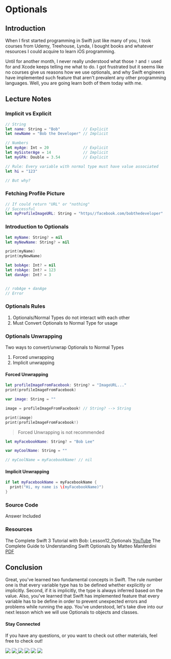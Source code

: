 # Optionals

## Introduction
When I first started programming in Swift just like many of you, I took courses from Udemy, Treehouse, Lynda, I bought books and whatever resources I could acquire to learn iOS programming.

Until for another month, I never really understood what those `?` and `!` used for and Xcode keeps telling me what to do. I got frustrated but it seems like no courses give us reasons how we use optionals, and why Swift engineers have implemented such feature that aren't prevalent any other programming languages. Well, you are going learn both of them today with me.


## Lecture Notes

### Implicit vs Explicit
```swift
// String
let name: String = "Bob"          // Explicit
let newName = "Bob the Developer" // Implicit

// Numbers
let myAge: Int = 20               // Explicit
let mySisterAge = 14              // Implicit
let myGPA: Double = 3.54          // Explicit

// Rule: Every variable with normal type must have value associated
let hi = "123"

// But why?
```

### Fetching Profile Picture
```swift
// If could return "URL" or "nothing"
// Successful
let myProfileImageURL: String = "https//facebook.com/bobthedeveloper"
```

### Introduction to Optionals
```swift
let myName: String? = nil
let myNewName: String? = nil

print(myName)
print(myNewName)

let bobAge: Int? = nil
let robAge: Int? = 123
let danAge: Int? = 3


// robAge + danAge
// Error
```

### Optionals Rules
1. Optionals/Normal Types do not interact with each other
2. Must Convert Optionals to Normal Type for usage

### Optionals Unwrapping
Two ways to convert/unwrap Optionals to Normal Types
1. Forced unwrapping
2. Implicit unwrapping

#### Forced Unwrapping
```swift
let profileImageFromFacebook: String? = "ImageURL..."
print(profileImageFromFacebook)

var image: String = ""

image = profileImageFromFacebook! // String? --> String

print(image)
print(profileImageFromFacebook!)

```
> Forced Unwrapping is not recommended

```swift
let myFacebookName: String? = "Bob Lee"

var myCoolName: String = ""

// myCoolName = myFacebookName! // nil
```

#### Implicit Unwrapping
```swift
if let myFacebookName = myFacebookName {
  print("Hi, my name is \(myFacebookName)")
}
```

### Source Code
Answer Included

### Resources
The Complete Swift 3 Tutorial with Bob: Lesson12_Optionals [YouTube](https://www.youtube.com/watch?v=nTvngVHWe-M)
The Complete Guide to Understanding Swift Optionals by Matteo Manferdini [PDF](http://matteomanferdini.com/wp-content/uploads/2015/11/The-Complete-Guide-to-Understanding-Swift-Optionals.pdf)

## Conclusion
Great, you've learned two fundamental concepts in Swift. The rule number one is that every variable type has to be defined whether explicitly or implicitly. Second, if it is implicitly, the type is always inferred based on the value. Also, you've learned that Swift has implemented feature that every variable has to be define in order to prevent unexpected errors and problems while running the app. You've understood, let's take dive into our next lesson which we will use Optionals to objects and classes.



#### Stay Connected
If you have any questions, or you want to check out other materials, feel free to check out!
<p><a href="https://facebook.com/bobthedeveloper"><img src="https://img.shields.io/badge/Facebook-Like-3B5998.svg"></a> <a href="https://youtube.com/bobthedeveloper"><img src="https://img.shields.io/badge/YouTube-Subscribe-CE1312.svg"</a> <a href="https://twitter.com/bobleesj"><img src="https://img.shields.io/badge/Twitter-Follow-55ACEE.svg"></a> <a href="https://instagram.com/bob_the_developer
"><img src="https://img.shields.io/badge/Instagram-Follow-BB2F92.svg"></a> <a href="https://linkedin.com/in/bobleesj"><img src= "https://img.shields.io/badge/LinkedIn-Connect-0077B5.svg"></a>
<a href="https://medium.com/@bobleesj"><img src="https://img.shields.io/badge/Medium-Read-00AB6C.svg"/></a>
</p>
